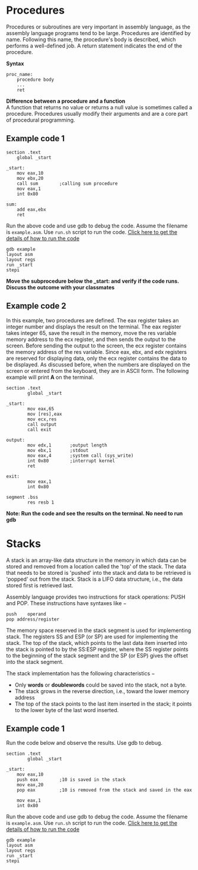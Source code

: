 # Procedures

Procedures or subroutines are very important in assembly language, as the assembly language programs tend to be large. Procedures are identified by name. Following this name, the procedure's body is described, which performs a well-defined job. A return statement indicates the end of the procedure.

**Syntax**

``` assembly
proc_name:
	procedure body
	...
	ret
```

**Difference between a procedure and a function**  
A function that returns no value or returns a null value is sometimes called a procedure. Procedures usually modify their arguments and are a core part of procedural programming.

## Example code 1

``` assembly
section .text
	global _start

_start:
	mov eax,10
	mov ebx,20
	call sum		;calling sum procedure
	mov eax,1
	int 0x80

sum:
	add eax,ebx
	ret
```

Run the above code and use gdb to debug the code. Assume the filename is `example.asm`. Use `run.sh` script to run the code. [Click here to get the details of how to run the code](https://sdccd-edu.zoom.us/rec/share/Heesw_hE-h9W58AAEX5HiNeiK4EsemWVhI5Vo7bCgeaG_ZrgPhmz-fUk2-tOmvFS.KVW8wyIHQqL2A2dd?startTime=1678767400000) 

```
gdb example
layout asm
layout regs
run _start
stepi
```

**Move the subprocedure below the _start: and verify if the code runs. Discuss the outcome with your classmates**

## Example code 2

In this example, two procedures are defined. The eax register takes an integer number and displays the result on the terminal. The eax register takes integer 65, save the result in the memory, move the res variable memory address to the ecx register, and then sends the output to the screen. Before sending the output to the screen, the ecx register contains the memory address of the res variable. Since eax, ebx, and edx registers are reserved for displaying data, only the ecx register contains the data to be displayed. As discussed before, when the numbers are displayed on the screen or entered from the keyboard, they are in ASCII form. The following example will print **A** on the terminal.

``` assembly
section .text
        global _start

_start:
        mov eax,65
        mov [res],eax
        mov ecx,res
        call output
        call exit

output:
        mov edx,1       ;output length
        mov ebx,1       ;stdout
        mov eax,4       ;system call (sys_write)
        int 0x80        ;interrupt kernel
        ret

exit:
        mov eax,1
        int 0x80

segment .bss
        res resb 1
```

**Note: Run the code and see the results on the terminal. No need to run gdb**

# Stacks

A stack is an array-like data structure in the memory in which data can be stored and removed from a location called the 'top' of the stack. The data that needs to be stored is 'pushed' into the stack and data to be retrieved is 'popped' out from the stack. Stack is a LIFO data structure, i.e., the data stored first is retrieved last.

Assembly language provides two instructions for stack operations: PUSH and POP. These instructions have syntaxes like −

```assembly
push	operand
pop	address/register
```

The memory space reserved in the stack segment is used for implementing stack. The registers SS and ESP (or SP) are used for implementing the stack. The top of the stack, which points to the last data item inserted into the stack is pointed to by the SS:ESP register, where the SS register points to the beginning of the stack segment and the SP (or ESP) gives the offset into the stack segment.

The stack implementation has the following characteristics −

- Only **words** or **doublewords** could be saved into the stack, not a byte.
- The stack grows in the reverse direction, i.e., toward the lower memory address
- The top of the stack points to the last item inserted in the stack; it points to the lower byte of the last word inserted.

## Example code 1

Run the code below and observe the results. Use gdb to debug.

``` assembly
section .text
        global _start

_start:
	mov eax,10
	push eax		;10 is saved in the stack
	mov eax,20
	pop eax			;10 is removed from the stack and saved in the eax

	mov eax,1
	int 0x80
```
Run the above code and use gdb to debug the code. Assume the filename is `example.asm`. Use `run.sh` script to run the code. [Click here to get the details of how to run the code](https://sdccd-edu.zoom.us/rec/share/Heesw_hE-h9W58AAEX5HiNeiK4EsemWVhI5Vo7bCgeaG_ZrgPhmz-fUk2-tOmvFS.KVW8wyIHQqL2A2dd?startTime=1678767400000) 
```
gdb example
layout asm
layout regs
run _start
stepi
```

